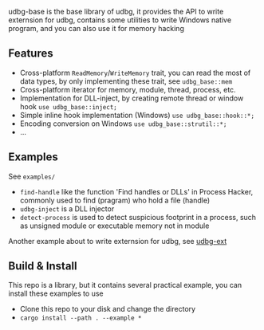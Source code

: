 
udbg-base is the base library of udbg, it provides the API to write externsion for udbg, contains some utilities to write Windows native program, and you can also use it for memory hacking

## Features

- Cross-platform `ReadMemory`/`WriteMemory` trait, you can read the most of data types, by only implementing these trait, see `udbg_base::mem`
- Cross-platform iterator for memory, module, thread, process, etc.
- Implementation for DLL-inject, by creating remote thread or window hook `use udbg_base::inject;`
- Simple inline hook implementation (Windows) `use udbg_base::hook::*;`
- Encoding conversion on Windows `use udbg_base::strutil::*;`
- ...

## Examples

See `examples/`
- `find-handle` like the function 'Find handles or DLLs' in Process Hacker, commonly used to find (pragram) who hold a file (handle)
- `udbg-inject` is a DLL injector
- `detect-process` is used to detect suspicious footprint in a process, such as unsigned module or executable memory not in module

Another example about to write externsion for udbg, see [udbg-ext](https://github.com/udbg/udbg-ext)

## Build & Install

This repo is a library, but it contains several practical example, you can install these examples to use

- Clone this repo to your disk and change the directory
- `cargo install --path . --example *`